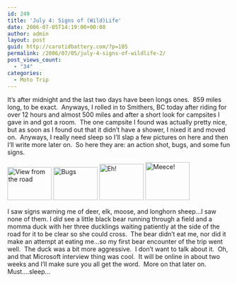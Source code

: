```yaml
---
id: 249
title: 'July 4: Signs of (Wild)Life'
date: 2006-07-05T14:19:00+00:00
author: admin
layout: post
guid: http://carotidbattery.com/?p=105
permalink: /2006/07/05/july-4-signs-of-wildlife-2/
post_views_count:
  - "34"
categories:
  - Moto Trip
---
```

</p> 

It&#8217;s after midnight and the last two days have been longs ones.&#160; 859 miles long, to be exact.&#160; Anyways, I rolled in to Smithers, BC today after riding for over 12 hours and almost 500 miles and after a short look for campsites I gave in and got a room.&#160; The one campsite I found was actually pretty nice, but as soon as I found out that it didn&#8217;t have a shower, I nixed it and moved on.&#160; Anyways, I really need sleep so I&#8217;ll slap a few pictures on here and then I&#8217;ll write more later on.&#160; So here they are: an action shot, bugs, and some fun signs.

[<img alt="View from the road" src="http://static.flickr.com/59/182253141_cd65267104_t.jpg" width="100" height="75" />](http://www.flickr.com/photos/64293054@N00/182253141/ "Photo Sharing") [<img alt="Bugs" src="http://static.flickr.com/54/182253139_2ab65e2ced_t.jpg" width="100" height="75" />](http://www.flickr.com/photos/64293054@N00/182253139/ "Photo Sharing") [<img alt="Eh!" src="http://static.flickr.com/57/182253135_c3092d8dbe_t.jpg" width="100" height="82" />](http://www.flickr.com/photos/64293054@N00/182253135/ "Photo Sharing") [<img alt="Meece!" src="http://static.flickr.com/57/182253138_795255e0e4_t.jpg" width="100" height="86" />](http://www.flickr.com/photos/64293054@N00/182253138/ "Photo Sharing")

I saw signs warning me of deer, elk, moose, and longhorn sheep&#8230;I saw none of them. I _did_ see a little black bear running through a field and a momma duck with her three ducklings waiting patiently at the side of the road for it to be clear so she could cross.&#160; The bear didn&#8217;t eat me, nor did it make an attempt at eating me&#8230;so my first bear encounter of the trip went well.&#160; The duck was a bit more aggressive.&#160; I don&#8217;t want to talk about it.&#160; Oh, and that Microsoft interview thing was cool.&#160; It will be online in about two weeks and I&#8217;ll make sure you all get the word.&#160; More on that later on.&#160; Must&#8230;.sleep&#8230;